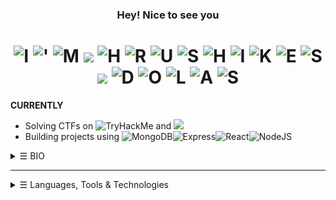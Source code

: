 <!-- Heading -->

<h3 align="center"> Hey! Nice to see you </h3>
<h1 align="center">  
<img src="https://img.shields.io/badge/-I-red" alt="I">
<img src="https://img.shields.io/badge/-%27-orange" alt="'">
<img src="https://img.shields.io/badge/-M-yellow" alt="M">
<img src="https://img.shields.io/badge/--blue" alt=" ">
<img src="https://img.shields.io/badge/-H-green" alt="H">
<img src="https://img.shields.io/badge/-R-blue" alt="R">
<img src="https://img.shields.io/badge/-U-purple" alt="U">
<img src="https://img.shields.io/badge/-S-pink" alt="S">
<img src="https://img.shields.io/badge/-H-cyan" alt="H">
<img src="https://img.shields.io/badge/-I-lime" alt="I">
<img src="https://img.shields.io/badge/-K-brown" alt="K">
<img src="https://img.shields.io/badge/-E-teal" alt="E">
<img src="https://img.shields.io/badge/-S-magenta" alt="S">
<img src="https://img.shields.io/badge/--blue" alt=" ">
<img src="https://img.shields.io/badge/-D-salmon" alt="D">
<img src="https://img.shields.io/badge/-O-gold" alt="O">
<img src="https://img.shields.io/badge/-L-navy" alt="L">
<img src="https://img.shields.io/badge/-A-turquoise" alt="A">
<img src="https://img.shields.io/badge/-S-lightgrey" alt="S">

   </h1> 
<!-- Description -->

**CURRENTLY**
- Solving CTFs on ![TryHackMe](https://img.shields.io/badge/TryHackMe-red?logo=hack) and ![](https://img.shields.io/badge/HackTheBox-darkgreen)
- Building projects using ![MongoDB](https://img.shields.io/badge/MongoDB-darkgreen?logo=mongodb&logoColor=white)![Express](https://img.shields.io/badge/Express-darkorange?logo=express&logoColor=white)![React](https://img.shields.io/badge/ReactJS-darkblue?logo=react&logoColor=white)![NodeJS](https://img.shields.io/badge/Node.js-darkyellow?logo=node.js&logoColor=white)

<details>
<summary><samp>&#9776;</samp> BIO </summary>

- 🔭 Area of interest is in ![Web Development](https://img.shields.io/badge/Web%20Development-purple) and ![Cybersecurity](https://img.shields.io/badge/Cybersecurity-ff0000)
- 🎯 Specifically interested in ![MERN Stack](https://img.shields.io/badge/MERN_Stack-blue) and ![Pentesting](https://img.shields.io/badge/Pentesting-e9404c)
- 🌱 Learning all about ![ReactJS](https://img.shields.io/badge/ReactJS-black?logo=react) and ![Offensive Security](https://img.shields.io/badge/Offensive_Security-red)
- 🤝 Looking for:
  - Junior roles in the field of ![Cybersecurity](https://img.shields.io/badge/Cybersecurity-ff0000) 
  - Collaboration on ![Open Source Projects](https://img.shields.io/badge/Open%20Source%20Projects-purple) in ![Web Development](https://img.shields.io/badge/Web%20Development-purple)
- ✉️ Ping me about ![Javascript](https://img.shields.io/badge/Javascript-f6de37) and ![NodeJS](https://img.shields.io/badge/NodeJS-2ea043)
- 🙋‍♂️ Reach out to me: 
  <a href="mailto:hexadivine@gmail.com" target="_blank"><img alt="Gmail" src="https://img.shields.io/badge/-hexadivine@gmail.com-c14438?style=flat-square&logo=Gmail&logoColor=white"></a> 
  <a href="https://www.linkedin.com/in/hrushikeshdolas/" target="_blank"><img alt="LinkedIn" src="https://img.shields.io/badge/-hrushikeshdolas-0a66c2?style=flat-square&logo=linkedin&logoColor=white"></a>
</details>

<hr>

<details>
<summary><samp>&#9776;</samp> Languages, Tools & Technologies</summary>
<br>

<b> Programming Languages </b>
<p>
<a href="https://github.com/search?q=user%3Ahexadivine+language%3Ac"><img alt="C" src="https://img.shields.io/badge/C-00599C.svg?logo=c&logoColor=white"></a>
<a href="https://github.com/search?q=user%3Ahexadivine+language%3Ac%2B%2B"><img alt="C++" src="https://img.shields.io/badge/C%2B%2B-004482.svg?logo=c%2B%2B&logoColor=white"></a>
<a href="https://github.com/search?q=user%3Ahexadivine+language%3Apython"><img alt="Python" src="https://img.shields.io/badge/Python-306998.svg?logo=python&logoColor=white"></a>
<a href="https://github.com/search?q=user%3Ahexadivine+language%3Ajavascript"><img alt="JavaScript" src="https://img.shields.io/badge/JavaScript-F7DF1E.svg?logo=javascript&logoColor=black"></a>
</p>

 <b> Web Technologies </b>
 <p>
<a href="https://github.com/search?q=user%3Ahexadivine+language%3Ahtml"><img alt="HTML" src="https://img.shields.io/badge/HTML-E34F26.svg?logo=html5&logoColor=white"></a>
<a href="https://github.com/search?q=user%3Ahexadivine+language%3Acss"><img alt="CSS" src="https://img.shields.io/badge/CSS-1572B6.svg?logo=css3&logoColor=white"></a>
<a href="https://github.com/search?q=user%3Ahexadivine+language%3Atailwindcss"><img alt="Tailwind CSS" src="https://img.shields.io/badge/Tailwind%20CSS-38B2AC.svg?logo=tailwindcss&logoColor=white"></a>
</p>


<b> Tech Stack </b>

<p>
<a href="https://github.com/search?q=user%3Ahexadivine+language%3Amongodb"><img alt="MongoDB" src="https://img.shields.io/badge/MongoDB-47A248.svg?logo=mongodb&logoColor=white"></a>
<a href="https://github.com/search?q=user%3Ahexadivine+language%3Aexpress"><img alt="Express" src="https://img.shields.io/badge/Express-000000.svg?logo=express&logoColor=white"></a>
<a href="https://github.com/search?q=user%3Ahexadivine+language%3Areact"><img alt="React" src="https://img.shields.io/badge/React-61DAFB.svg?logo=react&logoColor=black"></a>
<a href="https://github.com/search?q=user%3Ahexadivine+language%3Anode.js"><img alt="Node.js" src="https://img.shields.io/badge/Node.js-339933.svg?logo=node.js&logoColor=white"></a>
</p>

<b> Database </b>
<p>
<a href="https://github.com/search?q=user%3Ahexadivine+language%3Asql"><img alt="SQL" src="https://img.shields.io/badge/SQL-003B57.svg?logo=sql&logoColor=white"></a>
<a href="https://github.com/search?q=user%3Ahexadivine+language%3Amongodb"><img alt="MongoDB" src="https://img.shields.io/badge/MongoDB-47A248.svg?logo=mongodb&logoColor=white"></a>
</p>
</details>
